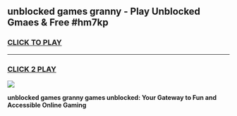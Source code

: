 
## unblocked games granny - Play Unblocked Gmaes & Free #hm7kp
<h3>
<a href="https://premium.freeplayer.one?title=unblocked_games_granny&ref=03M">CLICK TO PLAY</a></h3>
<hr>

<h3>
<a href="https://premium.freeplayer.one?title=unblocked_games_granny&ref=03M">CLICK 2 PLAY</a>
  
</h3>

<a href="https://premium.freeplayer.one?title=unblocked_games_granny&ref=03M"><img src="https://clearcache.store/games.png"></a>


**unblocked games granny games unblocked: Your Gateway to Fun and Accessible Online Gaming**
